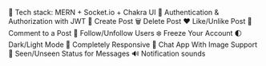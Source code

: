 
🌟 Tech stack: MERN + Socket.io + Chakra UI
🎃 Authentication & Authorization with JWT
📝 Create Post
🗑️ Delete Post
❤️ Like/Unlike Post
💬 Comment to a Post
👥 Follow/Unfollow Users
❄️ Freeze Your Account
🌓 Dark/Light Mode
📱 Completely Responsive
💬 Chat App With Image Support
👀 Seen/Unseen Status for Messages
🔊 Notification sounds
